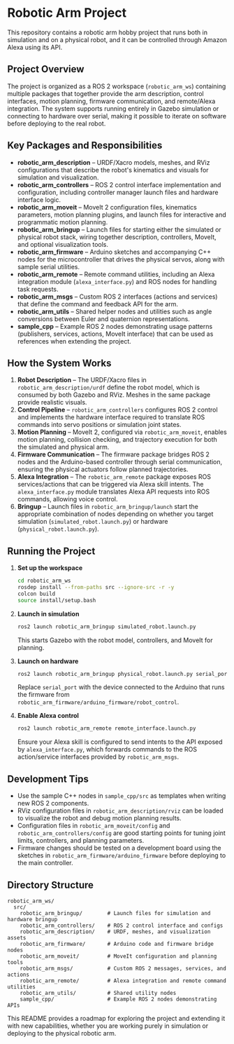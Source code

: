 # Robotic Arm Project

This repository contains a robotic arm hobby project that runs both in simulation and on a physical robot, and it can be controlled through Amazon Alexa using its API.

## Project Overview

The project is organized as a ROS 2 workspace (`robotic_arm_ws`) containing multiple packages that together provide the arm description, control interfaces, motion planning, firmware communication, and remote/Alexa integration. The system supports running entirely in Gazebo simulation or connecting to hardware over serial, making it possible to iterate on software before deploying to the real robot.

## Key Packages and Responsibilities

- **robotic_arm_description** – URDF/Xacro models, meshes, and RViz configurations that describe the robot's kinematics and visuals for simulation and visualization.
- **robotic_arm_controllers** – ROS 2 control interface implementation and configuration, including controller manager launch files and hardware interface logic.
- **robotic_arm_moveit** – MoveIt 2 configuration files, kinematics parameters, motion planning plugins, and launch files for interactive and programmatic motion planning.
- **robotic_arm_bringup** – Launch files for starting either the simulated or physical robot stack, wiring together description, controllers, MoveIt, and optional visualization tools.
- **robotic_arm_firmware** – Arduino sketches and accompanying C++ nodes for the microcontroller that drives the physical servos, along with sample serial utilities.
- **robotic_arm_remote** – Remote command utilities, including an Alexa integration module (`alexa_interface.py`) and ROS nodes for handling task requests.
- **robotic_arm_msgs** – Custom ROS 2 interfaces (actions and services) that define the command and feedback API for the arm.
- **robotic_arm_utils** – Shared helper nodes and utilities such as angle conversions between Euler and quaternion representations.
- **sample_cpp** – Example ROS 2 nodes demonstrating usage patterns (publishers, services, actions, MoveIt interface) that can be used as references when extending the project.

## How the System Works

1. **Robot Description** – The URDF/Xacro files in `robotic_arm_description/urdf` define the robot model, which is consumed by both Gazebo and RViz. Meshes in the same package provide realistic visuals.
2. **Control Pipeline** – `robotic_arm_controllers` configures ROS 2 control and implements the hardware interface required to translate ROS commands into servo positions or simulation joint states.
3. **Motion Planning** – MoveIt 2, configured via `robotic_arm_moveit`, enables motion planning, collision checking, and trajectory execution for both the simulated and physical arm.
4. **Firmware Communication** – The firmware package bridges ROS 2 nodes and the Arduino-based controller through serial communication, ensuring the physical actuators follow planned trajectories.
5. **Alexa Integration** – The `robotic_arm_remote` package exposes ROS services/actions that can be triggered via Alexa skill intents. The `alexa_interface.py` module translates Alexa API requests into ROS commands, allowing voice control.
6. **Bringup** – Launch files in `robotic_arm_bringup/launch` start the appropriate combination of nodes depending on whether you target simulation (`simulated_robot.launch.py`) or hardware (`physical_robot.launch.py`).

## Running the Project

1. **Set up the workspace**
   ```bash
   cd robotic_arm_ws
   rosdep install --from-paths src --ignore-src -r -y
   colcon build
   source install/setup.bash
   ```

2. **Launch in simulation**
   ```bash
   ros2 launch robotic_arm_bringup simulated_robot.launch.py
   ```
   This starts Gazebo with the robot model, controllers, and MoveIt for planning.

3. **Launch on hardware**
   ```bash
   ros2 launch robotic_arm_bringup physical_robot.launch.py serial_port:=/dev/ttyUSB0
   ```
   Replace `serial_port` with the device connected to the Arduino that runs the firmware from `robotic_arm_firmware/arduino_firmware/robot_control`.

4. **Enable Alexa control**
   ```bash
   ros2 launch robotic_arm_remote remote_interface.launch.py
   ```
   Ensure your Alexa skill is configured to send intents to the API exposed by `alexa_interface.py`, which forwards commands to the ROS action/service interfaces provided by `robotic_arm_msgs`.

## Development Tips

- Use the sample C++ nodes in `sample_cpp/src` as templates when writing new ROS 2 components.
- RViz configuration files in `robotic_arm_description/rviz` can be loaded to visualize the robot and debug motion planning results.
- Configuration files in `robotic_arm_moveit/config` and `robotic_arm_controllers/config` are good starting points for tuning joint limits, controllers, and planning parameters.
- Firmware changes should be tested on a development board using the sketches in `robotic_arm_firmware/arduino_firmware` before deploying to the main controller.

## Directory Structure

```
robotic_arm_ws/
  src/
    robotic_arm_bringup/        # Launch files for simulation and hardware bringup
    robotic_arm_controllers/    # ROS 2 control interface and configs
    robotic_arm_description/    # URDF, meshes, and visualization assets
    robotic_arm_firmware/       # Arduino code and firmware bridge nodes
    robotic_arm_moveit/         # MoveIt configuration and planning tools
    robotic_arm_msgs/           # Custom ROS 2 messages, services, and actions
    robotic_arm_remote/         # Alexa integration and remote command utilities
    robotic_arm_utils/          # Shared utility nodes
    sample_cpp/                 # Example ROS 2 nodes demonstrating APIs
```

This README provides a roadmap for exploring the project and extending it with new capabilities, whether you are working purely in simulation or deploying to the physical robotic arm.
